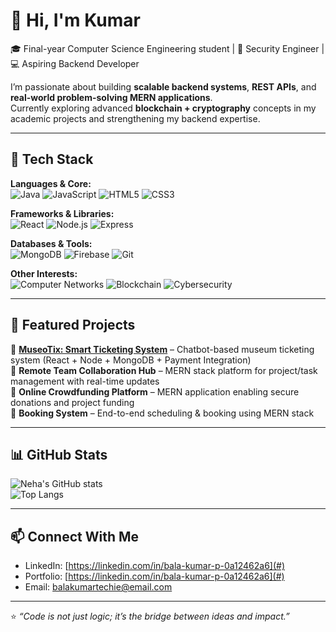 # 👋 Hi, I'm Kumar 

🎓 Final-year Computer Science Engineering student | 🔐 Security Engineer | 💻 Aspiring Backend Developer  

I’m passionate about building **scalable backend systems**, **REST APIs**, and **real-world problem-solving MERN applications**.  
Currently exploring advanced **blockchain + cryptography** concepts in my academic projects and strengthening my backend expertise.  

---

## 🚀 Tech Stack  

**Languages & Core:**  
![Java](https://img.shields.io/badge/Java-ED8B00?style=for-the-badge&logo=java&logoColor=white)
![JavaScript](https://img.shields.io/badge/JavaScript-F7DF1E?style=for-the-badge&logo=javascript&logoColor=black)
![HTML5](https://img.shields.io/badge/HTML5-E34F26?style=for-the-badge&logo=html5&logoColor=white)
![CSS3](https://img.shields.io/badge/CSS3-1572B6?style=for-the-badge&logo=css3&logoColor=white)

**Frameworks & Libraries:**  
![React](https://img.shields.io/badge/React-20232A?style=for-the-badge&logo=react&logoColor=61DAFB)
![Node.js](https://img.shields.io/badge/Node.js-339933?style=for-the-badge&logo=node.js&logoColor=white)
![Express](https://img.shields.io/badge/Express.js-000000?style=for-the-badge&logo=express&logoColor=white)

**Databases & Tools:**  
![MongoDB](https://img.shields.io/badge/MongoDB-4EA94B?style=for-the-badge&logo=mongodb&logoColor=white)
![Firebase](https://img.shields.io/badge/Firebase-039BE5?style=for-the-badge&logo=firebase)
![Git](https://img.shields.io/badge/Git-F05032?style=for-the-badge&logo=git&logoColor=white)

**Other Interests:**  
![Computer Networks](https://img.shields.io/badge/Networking-0078D7?style=for-the-badge&logo=cisco&logoColor=white)
![Blockchain](https://img.shields.io/badge/Blockchain-121D33?style=for-the-badge&logo=bitcoin&logoColor=white)
![Cybersecurity](https://img.shields.io/badge/Cybersecurity-2E8B57?style=for-the-badge&logo=probot&logoColor=white)

---

## 📂 Featured Projects  

🔹 **[MuseoTix: Smart Ticketing System](https://github.com/Balakumar022005/loveconnect-backend.git)** – Chatbot-based museum ticketing system (React + Node + MongoDB + Payment Integration)  
🔹 **Remote Team Collaboration Hub** – MERN stack platform for project/task management with real-time updates  
🔹 **Online Crowdfunding Platform** – MERN application enabling secure donations and project funding  
🔹 **Booking System** – End-to-end scheduling & booking using MERN stack  

---

## 📊 GitHub Stats  

![Neha's GitHub stats](https://github-readme-stats.vercel.app/api?username=yourusername&show_icons=true&theme=radical)  
![Top Langs](https://github.com/Balakumar022005)  

---

## 📫 Connect With Me  

- LinkedIn: [https://linkedin.com/in/bala-kumar-p-0a12462a6](#)  
- Portfolio: [https://linkedin.com/in/bala-kumar-p-0a12462a6](#)  
- Email: balakumartechie@email.com  

---

⭐️ *“Code is not just logic; it’s the bridge between ideas and impact.”*
